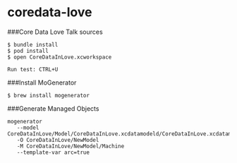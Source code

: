 coredata-love
=============

###Core Data Love Talk sources

    $ bundle install
    $ pod install
    $ open CoreDataInLove.xcworkspace

    Run test: CTRL+U

###Install MoGenerator

    $ brew install mogenerator

###Generate Managed Objects

    mogenerator
       --model CoreDataInLove/Model/CoreDataInLove.xcdatamodeld/CoreDataInLove.xcdatamodel
       -O CoreDataInLove/NewModel
       -M CoreDataInLove/NewModel/Machine
       --template-var arc=true